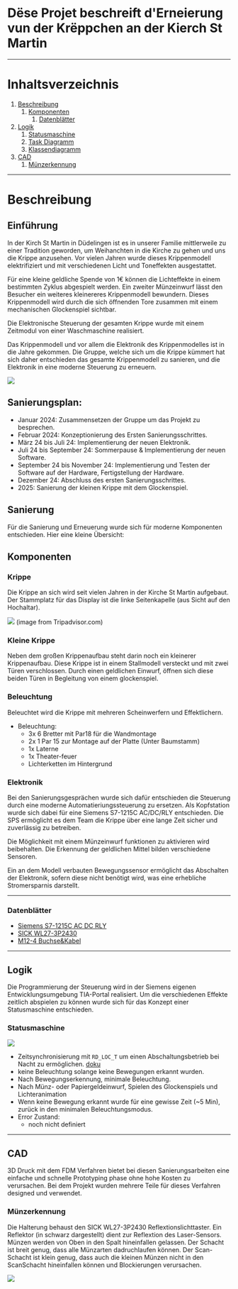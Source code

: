 # Dëse Projet beschreift d'Erneierung vun der Krëppchen an der Kierch St Martin

***

# Inhaltsverzeichnis


1. [Beschreibung](#beschreibung)
    1. [Komponenten](#komponenten)
        1. [Datenblätter](#datenblätter)
1. [Logik](#logik)
    1. [Statusmaschine](#statusmaschine)
    1. [Task Diagramm](#task-diagramm)
    1. [Klassendiagramm](#klassendiagramm)
1. [CAD](#cad)
    1. [Münzerkennung](#münzerkennung)

***

# Beschreibung

## Einführung

In der Kirch St Martin in Düdelingen ist es in unserer Familie mittlerweile zu einer Tradition geworden, um Weihanchten in die Kirche zu gehen und uns die Krippe anzusehen. Vor vielen Jahren wurde dieses Krippenmodell elektrifiziert und mit verschiedenen Licht und Toneffekten ausgestattet. 

Für eine kleine geldliche Spende von 1€ können die Lichteffekte in einem bestimmten Zyklus abgespielt werden. Ein zweiter Münzeinwurf lässt den Besucher ein weiteres kleinereres Krippenmodell bewundern. Dieses Krippenmodell wird durch die sich öffnenden Tore zusammen mit einem mechanischen Glockenspiel sichtbar. 

Die Elektronische Steuerung der gesamten Krippe wurde mit einem Zeitmodul von einer Waschmaschine realisiert. 

Das Krippenmodell und vor allem die Elektronik des Krippenmodelles ist in die Jahre gekommen. Die Gruppe, welche sich um die Krippe kümmert hat sich daher entschieden das gesamte Krippenmodell zu sanieren, und die Elektronik in eine moderne Steuerung zu erneuern. 

<img src="https://github.com/Benemenn/autocrib/blob/gh-pages/images/Krippe.jpeg?raw=true">

## Sanierungsplan:

- Januar 2024: Zusammensetzen der Gruppe um das Projekt zu besprechen.
- Februar 2024: Konzeptionierung des Ersten Sanierungsschrittes.
- März 24 bis Juli 24: Implementierung der neuen Elektronik.
- Juli 24 bis September 24: Sommerpause & Implementierung der neuen Software.
- September 24 bis November 24: Implementierung und Testen der Software auf der Hardware, Fertigstellung der Hardware.
- Dezember 24: Abschluss des ersten Sanierungsschrittes.
- 2025: Sanierung der kleinen Krippe mit dem Glockenspiel.

## Sanierung

Für die Sanierung und Erneuerung wurde sich für moderne Komponenten entschieden. Hier eine kleine Übersicht:

## Komponenten

### Krippe

Die Krippe an sich wird seit vielen Jahren in der Kirche St Martin aufgebaut. Der Stammplatz für das Display ist die linke Seitenkapelle (aus Sicht auf den Hochaltar). 

<img src="https://dynamic-media-cdn.tripadvisor.com/media/photo-o/19/7a/09/7e/photo2jpg.jpg?w=1100&h=-1&s=1"> (image from Tripadvisor.com)

### Kleine Krippe

Neben dem großen Krippenaufbau steht darin noch ein kleinerer Krippenaufbau. Diese Krippe ist in einem Stallmodell versteckt und mit zwei Türen verschlossen. Durch einen geldlichen Einwurf, öffnen sich diese beiden Türen in Begleitung von einem glockenspiel. 

### Beleuchtung

Beleuchtet wird die Krippe mit mehreren Scheinwerfern und Effektlichern. 

- Beleuchtung:
    - 3x 6 Bretter mit Par18 für die Wandmontage
    - 2x 1 Par 15 zur Montage auf der Platte (Unter Baumstamm)
    - 1x Laterne
    - 1x Theater-feuer
    - Lichterketten im Hintergrund

### Elektronik

Bei den Sanierungsgesprächen wurde sich dafür entschieden die Steuerung durch eine moderne Automatieriungssteuerung zu ersetzen. Als Kopfstation wurde sich dabei für eine Siemens S7-1215C AC/DC/RLY entschieden. Die SPS ermöglicht es dem Team die Krippe über eine lange Zeit sicher und zuverlässig zu betreiben.

Die Möglichkeit mit einem Münzeinwurf funktionen zu aktivieren wird beibehalten. Die Erkennung der geldlichen Mittel bilden verschiedene Sensoren. 

Ein an dem Modell verbauten Bewegungssensor ermöglicht das Abschalten der Elektronik, sofern diese nicht benötigt wird, was eine erhebliche Stromersparnis darstellt. 

***

### Datenblätter

- [Siemens S7-1215C AC DC RLY](./Datasheets/Siemens_S71215_AC-DC-RLY.pdf)
- [SICK WL27-3P2430](./Datasheets/Sick_Lichtschranke_WL27-3P2430_1027769_de.pdf)
- [M12-4 Buchse&Kabel](./Datasheets/SICK_M12-5_Buchse_dataSheet_YF2A14-050VB3XLEAX_2096235_de.pdf)

***           

## Logik

Die Programmierung der Steuerung wird in der Siemens eigenen Entwicklungsumgebung TIA-Portal realisiert. Um die verschiedenen Effekte zeitlich abspielen zu können wurde sich für das Konzept einer Statusmaschine entschieden. 

### Statusmaschine

<img src="https://github.com/Benemenn/autocrib/blob/main/diagrams/Lights_StateMachine.png?raw=true" >

- Zeitsynchronisierung mit ``RD_LOC_T`` um einen Abschaltungsbetrieb bei Nacht zu ermöglichen. [doku](https://support.industry.siemens.com/cs/mdm/109747174?c=81662456587&dl=ru&lc=en-US)
- keine Beleuchtung solange keine Bewegungen erkannt wurden. 
- Nach Bewegungserkennung, minimale Beleuchtung. 
- Nach Münz- oder Papiergeldeinwurf, Spielen des Glockenspiels und Lichteranimation
- Wenn keine Bewegung erkannt wurde für eine gewisse Zeit (~5 Min), zurück in den minimalen Beleuchtungsmodus. 
- Error Zustand:
    - noch nicht definiert


***

## CAD

3D Druck mit dem FDM Verfahren bietet bei diesen Sanierungsarbeiten eine einfache und schnelle Prototyping phase ohne hohe Kosten zu verursachen. Bei dem Projekt wurden mehrere Teile für dieses Verfahren designed und verwendet. 

### Münzerkennung

Die Halterung behaust den SICK WL27-3P2430 Reflextionslichttaster. Ein Reflektor (in schwarz dargestellt) dient zur Reflextion des Laser-Sensors. Münzen werden von Oben in den Spalt hineinfallen gelassen. Der Schacht ist breit genug, dass alle Münzarten dadruchlaufen können. Der Scan-Schacht ist klein genug, dass auch die kleinen Münzen nicht in den ScanSchacht hineinfallen können und Blockierungen verursachen. 

<img src="https://github.com/Benemenn/autocrib/blob/gh-pages/CAD/CoinSensorTray/CoinSensorTray.png?raw=true">
